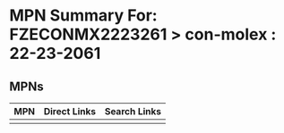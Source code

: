 



# MPN Summary For: FZECONMX2223261 > con-molex : 22-23-2061

## MPNs
  

|MPN|Direct Links|Search Links|
| :--- | :--- | :--- |
||||
